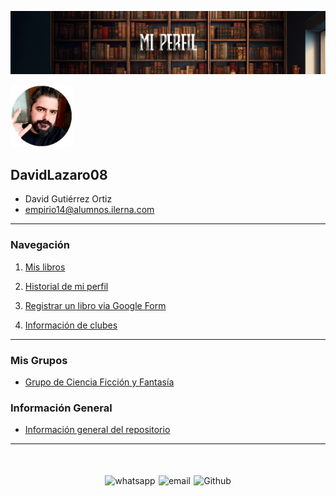 ![Cabecera Mi Perfil](imagenes/Cabeceras/MiPerfil_Cabecera.jpg)

<img src="imagenes/FotoPerfilDavid.png" alt="foto de Perfil" width="100">

## **DavidLazaro08**

- David Gutiérrez Ortiz
- empirio14@alumnos.ilerna.com



---

### Navegación
  1. [Mis libros](03_Libros/mis_libros.md)

  2. [Historial de mi perfil](https://github.com/SantanaOlmo/ProyectoFinalEntornosPrivate/commits/usuario_David/Libros/mis_libros.md)

  3. [Registrar un libro via Google Form](https://docs.google.com/forms/d/e/1FAIpQLSe7DZdqBgSqku0dTCAFIl6VhtBezWXjMu_E0ZwRBSoZ1RZNfQ/viewform)

  4. [Información de clubes](02_Clubes/README.md)

---

### Mis Grupos

- [Grupo de Ciencia Ficción y Fantasía](https://chat.whatsapp.com/LCPSNb9qpbU6BA7hM1OGof)


### Información General
- [Información general del repositorio](README.md)

----
<div style="display: flex; justify-content: space-between; align-items: center; margin-left: 30%;margin-right: 30%;margin-top: 50px">
  <img src="imagenes/whatsapplogo.png" alt="whatsapp">
  <img src="imagenes/emaillogopng.png" alt="email" >
  <img src="imagenes/githublogopng.png" alt="Github">
</div>